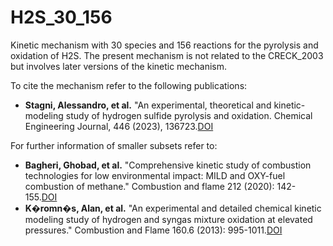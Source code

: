 # H2S_30_156

Kinetic mechanism with 30 species and 156 reactions for the pyrolysis and oxidation of H2S.
The present mechanism is not related to the CRECK_2003 but involves later versions
of the kinetic mechanism.

To cite the mechanism refer to the following publications:
- **Stagni, Alessandro, et al.** "An experimental, theoretical and kinetic-modeling study of hydrogen sulfide pyrolysis and oxidation. Chemical Engineering Journal, 446 (2023), 136723.[DOI](https://doi.org/10.1016/j.cej.2022.136723)

For further information of smaller subsets refer to: 
- **Bagheri, Ghobad, et al.** "Comprehensive kinetic study of combustion technologies for low environmental impact: MILD and OXY-fuel combustion of methane." Combustion and flame 212 (2020): 142-155.[DOI](https://doi.org/10.1016/j.combustflame.2019.10.014)
- **K�romn�s, Alan, et al.** "An experimental and detailed chemical kinetic modeling study of hydrogen and syngas mixture oxidation at elevated pressures." Combustion and Flame 160.6 (2013): 995-1011.[DOI](https://doi.org/10.1016/j.combustflame.2013.01.001)
